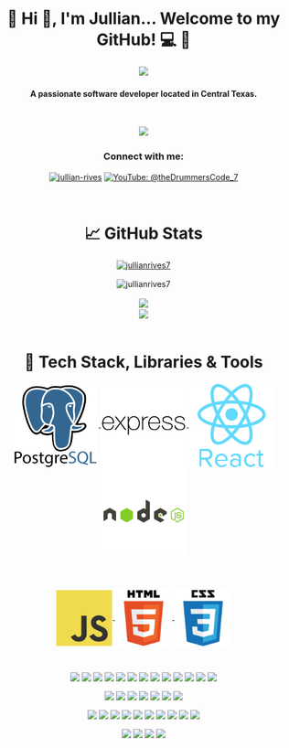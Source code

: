 <!------------------------------------ Header / Intro ------------------------------------------->

<h1 align='center' paddingBottom="-10px">🥁   Hi 👋, I'm Jullian... Welcome to my GitHub!   💻 🥷</h1>
<p align='center'>
  
<img src="https://readme-typing-svg.demolab.com/?lines=Hello+World!+Welcome+To+My+Page;Progress+Daily" />
<h4 align="center">A passionate software developer located in Central Texas.</h4>
       
</p>

<!------------------------------------------------------------------------------------------------>
</br>
<!------------------------------------ Views / Connect ------------------------------------------->

<p align='center'>
  
<img src="https://komarev.com/ghpvc/?username=jullianrives7&style=for-the-badge" />
<h3 align="center">Connect with me:</h3>
<p align="center">
<a href="https://linkedin.com/in/jullian-rives" target="_blank"><img align="center" src="https://raw.githubusercontent.com/rahuldkjain/github-profile-readme-generator/master/src/images/icons/Social/linked-in-alt.svg" alt="jullian-rives" height="30" width="40" /></a>
<a href="https://www.youtube.com/@theDrummersCode_7" target="_blank"><img align="center" src="https://raw.githubusercontent.com/rahuldkjain/github-profile-readme-generator/master/src/images/icons/Social/youtube.svg" alt="YouTube: @theDrummersCode_7" height="30" width="40" /></a>
</p>

</p>


<!------------------------------------------------------------------------------------------------>
</br>
<!-------------------------------------- GitHub Stats -------------------------------------------->

<h1 align='center'> 📈 GitHub Stats </h1>
<div align="center">

<!-- Trophies -->  
<a align='center' href="https://github.com/ryo-ma/github-profile-trophy"><img src="https://github-profile-trophy.vercel.app/?username=jullianrives7" alt="jullianrives7" /></a>
</br>

<!-- Streak Stats --> 
<img align="center" src="https://github-readme-streak-stats.herokuapp.com/?user=jullianrives7&" alt="jullianrives7" />
</br>

<!-- Stats Card -->
</br>
<picture>
<source 
  srcset="https://github-readme-stats.vercel.app/api?username=jullianrives7&show_icons=true&theme=dark"
  media="(prefers-color-scheme: dark)"
/>
<source
  srcset="https://github-readme-stats.vercel.app/api?username=jullianrives7&show_icons=true"
  media="(prefers-color-scheme: light), (prefers-color-scheme: no-preference)"
/>
<img src="https://github-readme-stats.vercel.app/api?username=jullianrives7&show_icons=true" />
</picture>

<!-- Most Used Languages --> 
</br>
<div style="display: flex; justify-content: center;">
  <a href="https://github.com/anuraghazra/github-readme-stats">
    <img src="https://github-readme-stats.vercel.app/api/top-langs/?username=jullianrives7&layout=compact" />
  </a>
</div>
      
</div>

<!------------------------------------------------------------------------------------------------>
</br>
<!------------------------------ Tech Stack, Languages & Tools ------------------------------------>

<h1 align='center'> 🧰 Tech Stack, Libraries & Tools </h1>
<div align="center">

<a align="center" href="https://www.postgresql.org" target="_blank" rel="noreferrer"> <img align="center" src="https://raw.githubusercontent.com/devicons/devicon/master/icons/postgresql/postgresql-original-wordmark.svg" alt="postgresql" width="150" height="150"/> </a> 
<a align="center" href="https://expressjs.com" target="_blank" rel="noreferrer"> <img align="center" src="https://raw.githubusercontent.com/devicons/devicon/master/icons/express/express-original-wordmark.svg" alt="express" width="150" height="150"/> </a> 
<a align="center" href="https://reactjs.org/" target="_blank" rel="noreferrer"> <img align="center" src="https://raw.githubusercontent.com/devicons/devicon/master/icons/react/react-original-wordmark.svg" alt="react" width="150" height="150"/> </a> 
<a align="center" href="https://nodejs.org" target="_blank" rel="noreferrer"> <img align="center" src="https://raw.githubusercontent.com/devicons/devicon/master/icons/nodejs/nodejs-original-wordmark.svg" alt="nodejs" width="150" height="150"/> </a>
 
</br>
</br>

<a align="center" href="https://developer.mozilla.org/en-US/docs/Web/JavaScript" target="_blank" rel="noreferrer"> <img align="center" src="https://raw.githubusercontent.com/devicons/devicon/master/icons/javascript/javascript-original.svg" alt="javascript" width="100" height="100"/> </a> 
<a align="center" href="https://www.w3.org/html/" target="_blank" rel="noreferrer"> <img align="center" src="https://raw.githubusercontent.com/devicons/devicon/master/icons/html5/html5-original-wordmark.svg" alt="html5" width="100" height="100"/> </a> 
<a align="center" href="https://www.w3schools.com/css/" target="_blank" rel="noreferrer"> <img align="center" src="https://raw.githubusercontent.com/devicons/devicon/master/icons/css3/css3-original-wordmark.svg" alt="css3" width="100" height="100"/> </a> 

</div>

</br>

<p align='center'>
  
<img src="https://camo.githubusercontent.com/93c855ae825c1757f3426f05a05f4949d3b786c5b22d0edb53143a9e8f8499f6/68747470733a2f2f696d672e736869656c64732e696f2f62616467652f4a6176615363726970742d3332333333303f7374796c653d666f722d7468652d6261646765266c6f676f3d6a617661736372697074266c6f676f436f6c6f723d463744463145" />
<img src="https://img.shields.io/badge/jQuery-0769AD?style=for-the-badge&logo=jquery&logoColor=white" />
<img src="https://camo.githubusercontent.com/ab4c3c731a174a63df861f7b118d6c8a6c52040a021a552628db877bd518fe84/68747470733a2f2f696d672e736869656c64732e696f2f62616467652f72656163742d2532333230323332612e7376673f7374796c653d666f722d7468652d6261646765266c6f676f3d7265616374266c6f676f436f6c6f723d253233363144414642" />
<img src="https://img.shields.io/badge/Vite-B73BFE?style=for-the-badge&logo=vite&logoColor=FFD62E" />
<img src="https://img.shields.io/badge/next.js-000000?style=for-the-badge&logo=nextdotjs&logoColor=white" />
<img src="https://camo.githubusercontent.com/e6b67b27998fca3bccf4c0ee479fc8f9de09d91f389cccfbe6cb1e29c10cfbd7/68747470733a2f2f696d672e736869656c64732e696f2f62616467652f637373332d2532333135373242362e7376673f7374796c653d666f722d7468652d6261646765266c6f676f3d63737333266c6f676f436f6c6f723d7768697465" />
<img src="https://camo.githubusercontent.com/49fbb99f92674cc6825349b154b65aaf4064aec465d61e8e1f9fb99da3d922a1/68747470733a2f2f696d672e736869656c64732e696f2f62616467652f68746d6c352d2532334533344632362e7376673f7374796c653d666f722d7468652d6261646765266c6f676f3d68746d6c35266c6f676f436f6c6f723d7768697465" />
<img src="https://camo.githubusercontent.com/b13ed67c809178963ce9d538175b02649800772be1ce0cb02da5879e5614e236/68747470733a2f2f696d672e736869656c64732e696f2f62616467652f426f6f7473747261702d3536334437433f7374796c653d666f722d7468652d6261646765266c6f676f3d626f6f747374726170266c6f676f436f6c6f723d7768697465" />
<img src="https://img.shields.io/badge/firebase-ffca28?style=for-the-badge&logo=firebase&logoColor=black" />
<img src="https://img.shields.io/badge/Material%20UI-007FFF?style=for-the-badge&logo=mui&logoColor=white" />
<img src="https://img.shields.io/badge/React_Query-FF4154?style=for-the-badge&logo=React_Query&logoColor=white" />
<img src="https://img.shields.io/badge/Socket.io-010101?&style=for-the-badge&logo=Socket.io&logoColor=white" />
<img src="https://img.shields.io/badge/d3.js-F9A03C?style=for-the-badge&logo=d3.js&logoColor=white" />

</p>
  
          
<p align='center'>
  
<img src="https://img.shields.io/badge/node.js-6DA55F?style=for-the-badge&logo=node.js&logoColor=white" />
<img src="https://img.shields.io/badge/Express.js-000000?style=for-the-badge&logo=express&logoColor=white" />
<img src="https://img.shields.io/badge/postgres-%23316192.svg?style=for-the-badge&logo=postgresql&logoColor=white" />
<img src="https://camo.githubusercontent.com/63350538fde994bc287ccd4908809301e157980e6564bf78d2c5cec22c0a5914/68747470733a2f2f696d672e736869656c64732e696f2f62616467652f446f636b65722d3243413545303f7374796c653d666f722d7468652d6261646765266c6f676f3d646f636b6572266c6f676f436f6c6f723d7768697465" />
<img src="https://img.shields.io/badge/Postman-FF6C37?style=for-the-badge&logo=Postman&logoColor=white" />
<img src="https://img.shields.io/badge/Amazon_AWS-FF9900?style=for-the-badge&logo=amazonaws&logoColor=white" />
<img src="https://img.shields.io/badge/json-5E5C5C?style=for-the-badge&logo=json&logoColor=white" />

</p>

<p align='center'>
  
<img src="https://img.shields.io/badge/git-%23F05033.svg?style=for-the-badge&logo=git&logoColor=white" />
<img src="https://img.shields.io/badge/NPM-%23000000.svg?style=for-the-badge&logo=npm&logoColor=white" />
<img src="https://img.shields.io/badge/Yarn-2C8EBB?style=for-the-badge&logo=yarn&logoColor=white" />
<img src="https://img.shields.io/badge/eslint-3A33D1?style=for-the-badge&logo=eslint&logoColor=white" />
<img src="https://img.shields.io/badge/prettier-1A2C34?style=for-the-badge&logo=prettier&logoColor=F7BA3E" />
<img src="https://img.shields.io/badge/Visual_Studio_Code-0078D4?style=for-the-badge&logo=visual%20studio%20code&logoColor=white" />
<img src="https://img.shields.io/badge/Babel-F9DC3E?style=for-the-badge&logo=babel&logoColor=white" />
<img src="https://img.shields.io/badge/Webpack-8DD6F9?style=for-the-badge&logo=Webpack&logoColor=white" />
<img src="https://img.shields.io/badge/Jest-C21325?style=for-the-badge&logo=jest&logoColor=white" />
<img src="https://img.shields.io/badge/Markdown-000000?style=for-the-badge&logo=markdown&logoColor=white" />
  
</p>

<p align='center'>
  
<img src="https://camo.githubusercontent.com/c6c90c4d74d5fad08da3e2c31c556ea8a8b45a6bd5756b6e49111d9825cde56f/68747470733a2f2f696d672e736869656c64732e696f2f62616467652f5a6f6f6d2d3244384346463f7374796c653d666f722d7468652d6261646765266c6f676f3d7a6f6f6d266c6f676f436f6c6f723d7768697465" />
<img src="https://camo.githubusercontent.com/870d2945e15dde83583f64ea1f3f4471702e45bf30fa884412da74cb7731ae42/68747470733a2f2f696d672e736869656c64732e696f2f62616467652f536c61636b2d3441313534423f7374796c653d666f722d7468652d6261646765266c6f676f3d736c61636b266c6f676f436f6c6f723d7768697465" />
<img src="https://camo.githubusercontent.com/529f3db66dcea87286a50a8bbb379acc5b6485805215e4cce5365aa43b7ddaca/68747470733a2f2f696d672e736869656c64732e696f2f62616467652f5472656c6c6f2d3030353243433f7374796c653d666f722d7468652d6261646765266c6f676f3d7472656c6c6f266c6f676f436f6c6f723d7768697465" />
<img src="https://camo.githubusercontent.com/f868f43f3c084669121e55e633ca5c3e11d382872ab7db663789f5c736c71a43/68747470733a2f2f696d672e736869656c64732e696f2f62616467652f446973636f72642d3538363546323f7374796c653d666f722d7468652d6261646765266c6f676f3d646973636f7264266c6f676f436f6c6f723d7768697465" />
  
</p>
